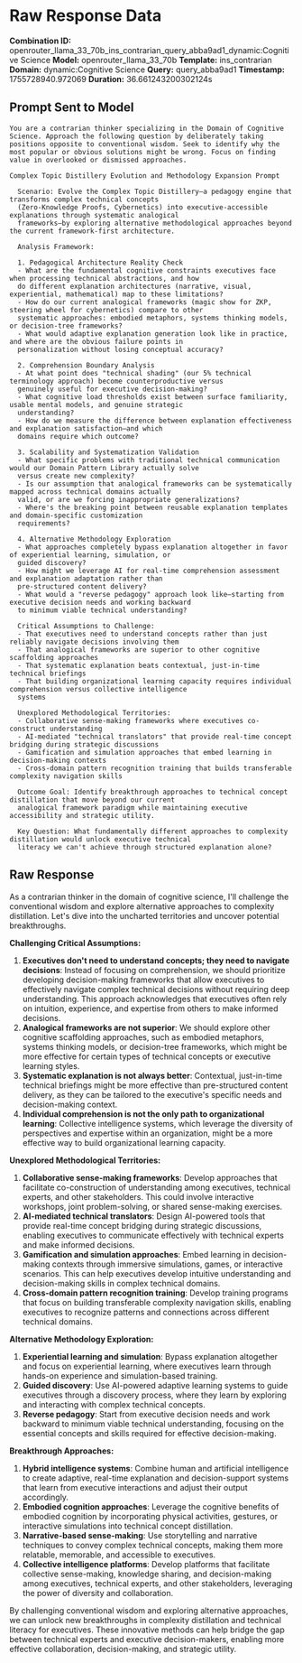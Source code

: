 # Raw Response Data

**Combination ID:** openrouter_llama_33_70b_ins_contrarian_query_abba9ad1_dynamic:Cognitive Science
**Model:** openrouter_llama_33_70b
**Template:** ins_contrarian
**Domain:** dynamic:Cognitive Science
**Query:** query_abba9ad1
**Timestamp:** 1755728940.972069
**Duration:** 36.661243200302124s

## Prompt Sent to Model

```
You are a contrarian thinker specializing in the Domain of Cognitive Science. Approach the following question by deliberately taking positions opposite to conventional wisdom. Seek to identify why the most popular or obvious solutions might be wrong. Focus on finding value in overlooked or dismissed approaches.

Complex Topic Distillery Evolution and Methodology Expansion Prompt

  Scenario: Evolve the Complex Topic Distillery—a pedagogy engine that transforms complex technical concepts
  (Zero-Knowledge Proofs, Cybernetics) into executive-accessible explanations through systematic analogical
  frameworks—by exploring alternative methodological approaches beyond the current framework-first architecture.

  Analysis Framework:

  1. Pedagogical Architecture Reality Check
  - What are the fundamental cognitive constraints executives face when processing technical abstractions, and how
  do different explanation architectures (narrative, visual, experiential, mathematical) map to these limitations?
  - How do our current analogical frameworks (magic show for ZKP, steering wheel for cybernetics) compare to other
  systematic approaches: embodied metaphors, systems thinking models, or decision-tree frameworks?
  - What would adaptive explanation generation look like in practice, and where are the obvious failure points in
  personalization without losing conceptual accuracy?

  2. Comprehension Boundary Analysis
  - At what point does "technical shading" (our 5% technical terminology approach) become counterproductive versus
  genuinely useful for executive decision-making?
  - What cognitive load thresholds exist between surface familiarity, usable mental models, and genuine strategic
  understanding?
  - How do we measure the difference between explanation effectiveness and explanation satisfaction—and which
  domains require which outcome?

  3. Scalability and Systematization Validation
  - What specific problems with traditional technical communication would our Domain Pattern Library actually solve
  versus create new complexity?
  - Is our assumption that analogical frameworks can be systematically mapped across technical domains actually
  valid, or are we forcing inappropriate generalizations?
  - Where's the breaking point between reusable explanation templates and domain-specific customization
  requirements?

  4. Alternative Methodology Exploration
  - What approaches completely bypass explanation altogether in favor of experiential learning, simulation, or
  guided discovery?
  - How might we leverage AI for real-time comprehension assessment and explanation adaptation rather than
  pre-structured content delivery?
  - What would a "reverse pedagogy" approach look like—starting from executive decision needs and working backward
  to minimum viable technical understanding?

  Critical Assumptions to Challenge:
  - That executives need to understand concepts rather than just reliably navigate decisions involving them
  - That analogical frameworks are superior to other cognitive scaffolding approaches
  - That systematic explanation beats contextual, just-in-time technical briefings
  - That building organizational learning capacity requires individual comprehension versus collective intelligence
  systems

  Unexplored Methodological Territories:
  - Collaborative sense-making frameworks where executives co-construct understanding
  - AI-mediated "technical translators" that provide real-time concept bridging during strategic discussions
  - Gamification and simulation approaches that embed learning in decision-making contexts
  - Cross-domain pattern recognition training that builds transferable complexity navigation skills

  Outcome Goal: Identify breakthrough approaches to technical concept distillation that move beyond our current
  analogical framework paradigm while maintaining executive accessibility and strategic utility.

  Key Question: What fundamentally different approaches to complexity distillation would unlock executive technical
  literacy we can't achieve through structured explanation alone?
```

## Raw Response

As a contrarian thinker in the domain of cognitive science, I'll challenge the conventional wisdom and explore alternative approaches to complexity distillation. Let's dive into the uncharted territories and uncover potential breakthroughs.

**Challenging Critical Assumptions:**

1. **Executives don't need to understand concepts; they need to navigate decisions**: Instead of focusing on comprehension, we should prioritize developing decision-making frameworks that allow executives to effectively navigate complex technical decisions without requiring deep understanding. This approach acknowledges that executives often rely on intuition, experience, and expertise from others to make informed decisions.
2. **Analogical frameworks are not superior**: We should explore other cognitive scaffolding approaches, such as embodied metaphors, systems thinking models, or decision-tree frameworks, which might be more effective for certain types of technical concepts or executive learning styles.
3. **Systematic explanation is not always better**: Contextual, just-in-time technical briefings might be more effective than pre-structured content delivery, as they can be tailored to the executive's specific needs and decision-making context.
4. **Individual comprehension is not the only path to organizational learning**: Collective intelligence systems, which leverage the diversity of perspectives and expertise within an organization, might be a more effective way to build organizational learning capacity.

**Unexplored Methodological Territories:**

1. **Collaborative sense-making frameworks**: Develop approaches that facilitate co-construction of understanding among executives, technical experts, and other stakeholders. This could involve interactive workshops, joint problem-solving, or shared sense-making exercises.
2. **AI-mediated technical translators**: Design AI-powered tools that provide real-time concept bridging during strategic discussions, enabling executives to communicate effectively with technical experts and make informed decisions.
3. **Gamification and simulation approaches**: Embed learning in decision-making contexts through immersive simulations, games, or interactive scenarios. This can help executives develop intuitive understanding and decision-making skills in complex technical domains.
4. **Cross-domain pattern recognition training**: Develop training programs that focus on building transferable complexity navigation skills, enabling executives to recognize patterns and connections across different technical domains.

**Alternative Methodology Exploration:**

1. **Experiential learning and simulation**: Bypass explanation altogether and focus on experiential learning, where executives learn through hands-on experience and simulation-based training.
2. **Guided discovery**: Use AI-powered adaptive learning systems to guide executives through a discovery process, where they learn by exploring and interacting with complex technical concepts.
3. **Reverse pedagogy**: Start from executive decision needs and work backward to minimum viable technical understanding, focusing on the essential concepts and skills required for effective decision-making.

**Breakthrough Approaches:**

1. **Hybrid intelligence systems**: Combine human and artificial intelligence to create adaptive, real-time explanation and decision-support systems that learn from executive interactions and adjust their output accordingly.
2. **Embodied cognition approaches**: Leverage the cognitive benefits of embodied cognition by incorporating physical activities, gestures, or interactive simulations into technical concept distillation.
3. **Narrative-based sense-making**: Use storytelling and narrative techniques to convey complex technical concepts, making them more relatable, memorable, and accessible to executives.
4. **Collective intelligence platforms**: Develop platforms that facilitate collective sense-making, knowledge sharing, and decision-making among executives, technical experts, and other stakeholders, leveraging the power of diversity and collaboration.

By challenging conventional wisdom and exploring alternative approaches, we can unlock new breakthroughs in complexity distillation and technical literacy for executives. These innovative methods can help bridge the gap between technical experts and executive decision-makers, enabling more effective collaboration, decision-making, and strategic utility.